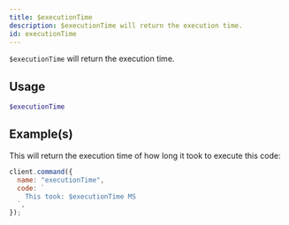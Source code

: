 ```yaml
---
title: $executionTime
description: $executionTime will return the execution time.
id: executionTime
---
```


`$executionTime` will return the execution time.

## Usage

```php
$executionTime
```

## Example(s)

This will return the execution time of how long it took to execute this code:

```javascript
client.command({
  name: "executionTime",
  code: `
    This took: $executionTime MS
  `,
});
```
